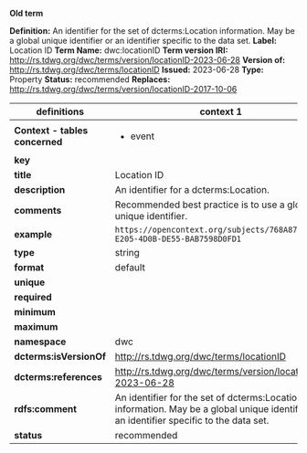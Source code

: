 **Old term**

**Definition:** An identifier for the set of dcterms:Location information. May be a global unique identifier or an identifier specific to the data set.
**Label:** Location ID
**Term Name:** dwc:locationID
**Term version IRI:** http://rs.tdwg.org/dwc/terms/version/locationID-2023-06-28
**Version of:** http://rs.tdwg.org/dwc/terms/locationID
**Issued:** 2023-06-28
**Type:** Property
**Status:** recommended
**Replaces:** http://rs.tdwg.org/dwc/terms/version/locationID-2017-10-06


| definitions | context 1 |
|-|-|
| **Context - tables concerned** | <ul><li>event</li></ul> |
| **key** |  |
| **title** | Location ID |
| **description** | An identifier for a dcterms:Location. |
| **comments** | Recommended best practice is to use a globally unique identifier. |
| **example** | `https://opencontext.org/subjects/768A875F-E205-4D0B-DE55-BAB7598D0FD1` |
| **type** | string |
| **format** | default |
| **unique** |  |
| **required** |  |
| **minimum** |  |
| **maximum** |  |
| **namespace** | dwc |
| **dcterms:isVersionOf** | http://rs.tdwg.org/dwc/terms/locationID |
| **dcterms:references** | http://rs.tdwg.org/dwc/terms/version/locationID-2023-06-28 |
| **rdfs:comment** | An identifier for the set of dcterms:Location information. May be a global unique identifier or an identifier specific to the data set. |
| **status** | recommended |
